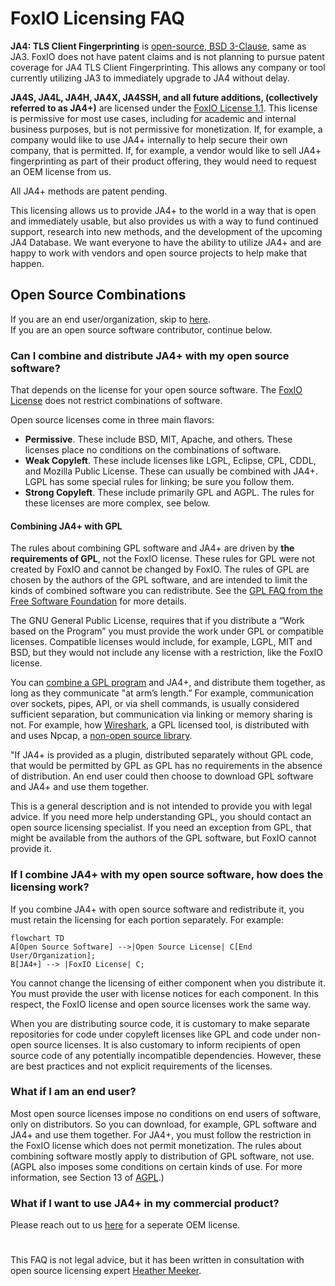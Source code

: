 # FoxIO Licensing FAQ 

__JA4: TLS Client Fingerprinting__ is [open-source, BSD 3-Clause](https://github.com/FoxIO-LLC/ja4/blob/main/LICENSE-JA4), same as JA3. FoxIO does not have patent claims and is not planning to pursue patent coverage for JA4 TLS Client Fingerprinting. This allows any company or tool currently utilizing JA3 to immediately upgrade to JA4 without delay.

__JA4S, JA4L, JA4H, JA4X, JA4SSH, and all future additions, (collectively referred to as JA4+)__ are licensed under the [FoxIO License 1.1](https://github.com/FoxIO-LLC/ja4/blob/main/LICENSE). This license is permissive for most use cases, including for academic and internal business purposes, but is not permissive for monetization. If, for example, a company would like to use JA4+ internally to help secure their own company, that is permitted. If, for example, a vendor would like to sell JA4+ fingerprinting as part of their product offering, they would need to request an OEM license from us.

All JA4+ methods are patent pending.

This licensing allows us to provide JA4+ to the world in a way that is open and immediately usable, but also provides us with a way to fund continued support, research into new methods, and the development of the upcoming JA4 Database. We want everyone to have the ability to utilize JA4+ and are happy to work with vendors and open source projects to help make that happen.

## Open Source Combinations

If you are an end user/organization, skip to [here](https://github.com/FoxIO-LLC/ja4/blob/main/License%20FAQ.md#what-if-i-am-an-end-user).  
If you are an open source software contributor, continue below.

### Can I combine and distribute JA4+ with my open source software?

That depends on the license for your open source software. The [FoxIO License](https://github.com/FoxIO-LLC/ja4/blob/main/LICENSE) does not restrict combinations of software. 

Open source licenses come in three main flavors: 

- __Permissive__. These include BSD, MIT, Apache, and others. These licenses place no conditions on the combinations of software.
- __Weak Copyleft__. These include licenses like LGPL, Eclipse, CPL, CDDL, and Mozilla Public License. These can usually be combined with JA4+. LGPL has some special rules for linking; be sure you follow them.
- __Strong Copyleft__. These include primarily GPL and AGPL. The rules for these licenses are more complex, see below.

#### Combining JA4+ with GPL

The rules about combining GPL software and JA4+ are driven by __the requirements of GPL__, not the FoxIO license. These rules for GPL were not created by FoxIO and cannot be changed by FoxIO. The rules of GPL are chosen by the authors of the GPL software, and are intended to limit the kinds of combined software you can redistribute. See the [GPL FAQ from the Free Software Foundation](https://www.gnu.org/licenses/old-licenses/gpl-2.0-faq.html) for more details. 

The GNU General Public License, requires that if you distribute a “Work based on the Program” you must provide the work under GPL or compatible licenses. Compatible licenses would include, for example, LGPL, MIT and BSD, but they would not include any license with a restriction, like the FoxIO license.

You can [combine a GPL program](https://www.gnu.org/licenses/old-licenses/gpl-2.0-faq.html#LinkingWithGPL) and JA4+, and distribute them together, as long as they communicate "at arm’s length.” For example, communication over sockets, pipes, API, or via shell commands, is usually considered sufficient separation, but communication via linking or memory sharing is not. For example, how [Wireshark](https://www.wireshark.org/), a GPL licensed tool, is distributed with and uses Npcap, a [non-open source library](https://raw.githubusercontent.com/nmap/npcap/master/LICENSE).

"If JA4+ is provided as a plugin, distributed separately without GPL code, that would be permitted by GPL as GPL has no requirements in the absence of distribution. An end user could then choose to download GPL software and JA4+ and use them together.

This is a general description and is not intended to provide you with legal advice. If you need more help understanding GPL, you should contact an open source licensing specialist. If you need an exception from GPL, that might be available from the authors of the GPL software, but FoxIO cannot provide it.

### If I combine JA4+ with my open source software, how does the licensing work?

If you combine JA4+ with open source software and redistribute it, you must retain the licensing for each portion separately. For example:

```mermaid
flowchart TD
A[Open Source Software] -->|Open Source License| C[End User/Organization];
B[JA4+] --> |FoxIO License| C;
```

You cannot change the licensing of either component when you distribute it. You must provide the user with license notices for each component. In this respect, the FoxIO license and open source licenses work the same way.

When you are distributing source code, it is customary to make separate repositories for code under copyleft licenses like GPL and code under non-open source licenses. It is also customary to inform recipients of open source code of any potentially incompatible dependencies. However, these are best practices and not explicit requirements of the licenses.

### What if I am an end user?

Most open source licenses impose no conditions on end users of software, only on distributors. So you can download, for example, GPL software and JA4+ and use them together. For JA4+, you must follow the restriction in the FoxIO license which does not permit monetization. The rules about combining software mostly apply to distribution of GPL software, not use. (AGPL also imposes some conditions on certain kinds of use. For more information, see Section 13 of [AGPL](https://www.gnu.org/licenses/agpl-3.0.en.html).)

### What if I want to use JA4+ in my commercial product?

Please reach out to us [here](https://www.fox-io.com/) for a seperate OEM license.

#

This FAQ is not legal advice, but it has been written in consultation with open source licensing expert [Heather Meeker](https://www.linkedin.com/in/heathermeeker/).
